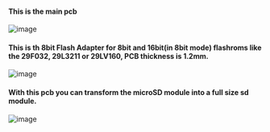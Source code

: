 #### This is the main pcb
   
![image](https://dl.dropboxusercontent.com/s/ta7pjoxn9kirtan/v17pcb.png?dl=1)    

#### This is th 8bit Flash Adapter for 8bit and 16bit(in 8bit mode) flashroms like the 29F032, 29L3211 or 29LV160, PCB thickness is 1.2mm.   
   
![image](https://dl.dropboxusercontent.com/s/jk2xmjy5bp4jfms/flash_adapter.png?dl=1)    

#### With this pcb you can transform the microSD module into a full size sd module.    

![image](https://dl.dropboxusercontent.com/s/jcse9iaxm3bbuu6/sd_adapter.pngg?dl=1)    
